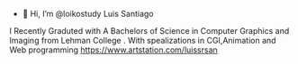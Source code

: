 - 👋 Hi, I’m @loikostudy Luis Santiago

 
I Recently Graduted with A Bachelors of Science in Computer Graphics and Imaging 
from Lehman College . With spealizations in CGI,Animation and Web programming
https://www.artstation.com/luissrsan
